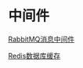 # 中间件

[RabbitMQ消息中间件](RabbitMQ消息中间件/RabbitMQ消息中间件.md "RabbitMQ消息中间件")

[Redis数据库缓存](Redis数据库缓存/Redis数据库缓存.md "Redis数据库缓存")
